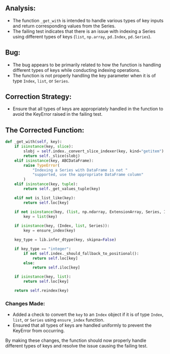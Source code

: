 ## Analysis:
- The function `_get_with` is intended to handle various types of key inputs and return corresponding values from the Series.
- The failing test indicates that there is an issue with indexing a Series using different types of keys (`list`, `np.array`, `pd.Index`, `pd.Series`).

## Bug:
- The bug appears to be primarily related to how the function is handling different types of keys while conducting indexing operations.
- The function is not properly handling the key parameter when it is of type `Index`, `list`, or `Series`.

## Correction Strategy:
- Ensure that all types of keys are appropriately handled in the function to avoid the KeyError raised in the failing test.

## The Corrected Function:
```python
def _get_with(self, key):
    if isinstance(key, slice):
        slobj = self.index._convert_slice_indexer(key, kind="getitem")
        return self._slice(slobj)
    elif isinstance(key, ABCDataFrame):
        raise TypeError(
            "Indexing a Series with DataFrame is not "
            "supported, use the appropriate DataFrame column"
        )
    elif isinstance(key, tuple):
        return self._get_values_tuple(key)

    elif not is_list_like(key):
        return self.loc[key]

    if not isinstance(key, (list, np.ndarray, ExtensionArray, Series, Index)):
        key = list(key)
    
    if isinstance(key, (Index, list, Series)):
        key = ensure_index(key)

    key_type = lib.infer_dtype(key, skipna=False)

    if key_type == "integer":
        if not self.index._should_fallback_to_positional():
            return self.loc[key]
        else:
            return self.iloc[key]

    if isinstance(key, list):
        return self.loc[key]

    return self.reindex(key)
```

### Changes Made:
- Added a check to convert the `key` to an `Index` object if it is of type `Index`, `list`, or `Series` using `ensure_index` function.
- Ensured that all types of keys are handled uniformly to prevent the KeyError from occurring.

By making these changes, the function should now properly handle different types of keys and resolve the issue causing the failing test.